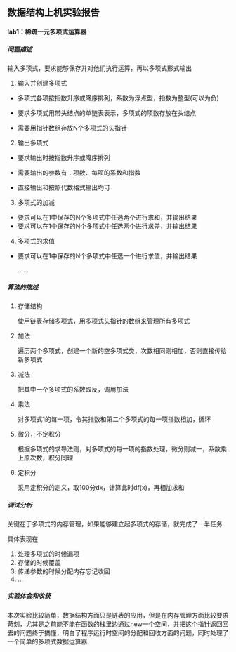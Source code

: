 ## 数据结构上机实验报告

#### lab1：稀疏一元多项式运算器

##### 问题描述

输入多项式，要求能够保存并对他们执行运算，再以多项式形式输出

1. 输入并创建多项式

* 多项式各项按指数升序或降序排列，系数为浮点型，指数为整型(可以为负)

* 要求多项式用带头结点的单链表表示，多项式的项数存放在头结点

* 需要用指针数组存放N个多项式的头指针

2. 输出多项式

* 要求输出时按指数升序或降序排列

* 需要输出的参数有：项数、每项的系数和指数

*  直接输出和按照代数格式输出均可

3. 多项式的加减

* 要求可以在1中保存的N个多项式中任选两个进行求和，并输出结果
* 要求可以在1中保存的N个多项式中任选两个进行求差，并输出结果

4. 多项式的求值

* 要求可以在1中保存的N个多项式中任选一个进行求值，并输出结果

  ......

##### 算法的描述

1. 存储结构

   使用链表存储多项式，用多项式头指针的数组来管理所有多项式

2. 加法

   遍历两个多项式，创建一个新的空多项式类，次数相同则相加，否则直接传给新多项式

3. 减法

   把其中一个多项式的系数取反，调用加法

4. 乘法

   对多项式1的每一项，令其指数和第二个多项式的每一项指数相加，循环

5. 微分，不定积分

   根据多项式的求导法则，对多项式的每一项的指数处理，微分则减一，系数乘上原次数，积分同理

6. 定积分

   采用定积分的定义，取100分dx，计算此时df(x)，再相加求和

##### 调试分析

关键在于多项式的内存管理，如果能够建立起多项式的存储，就完成了一半任务

具体表现在

1. 处理多项式的时候漏项
2. 存储的时候覆盖
3. 传递参数的时候分配内存忘记收回
4. ...



##### 实验体会和收获

本次实验比较简单，数据结构方面只是链表的应用，但是在内存管理方面比较要求苛刻，尤其是之前能不能在函数的栈里边通过new一个空间，并把这个指针返回回去的问题终于搞懂，明白了程序运行时空间的分配和回收方面的问题，同时处理了一个简单的多项式数据运算器